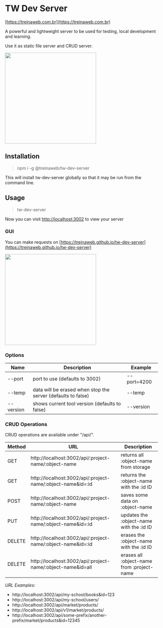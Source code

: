 # TW Dev Server
[https://treinaweb.com.br](https://treinaweb.com.br)


A powerful and lightweight server to be used for testing, local development and learning.

Use it as static file server and CRUD server.

<img src="https://raw.githubusercontent.com/treinaweb/tw-dev-server/master/snapshot.png" width="300">


## Installation

> npm i -g @treinaweb/tw-dev-server

This will install tw-dev-server globally so that it may be run from the command line.

## Usage
> tw-dev-server

Now you can visit [http://localhost:3002](http://localhost:3002) to view your server

### GUI

You can make requests on [https://treinaweb.github.io/tw-dev-server](https://treinaweb.github.io/tw-dev-server)

<img src="https://raw.githubusercontent.com/treinaweb/tw-dev-server/master/snapshot-gui.png" width="300">

### Options

| Name        | Description           | Example  |
| ------------- |-------------| -----|
| --port     | port to use (defaults to 3002) | --port=4200 |
| --temp     | data will be erased when stop the server (defaults to false) | --temp |
| --version     | shows current tool version (defaults to false) | --version |


### CRUD Operations

CRUD operations are available under "/api/".

| Method        | URL           | Description  |
| ------------- |-------------| -----|
|  GET    | http://localhost:3002/api/:project-name/:object-name | returns all :object-name from storage |
|  GET    | http://localhost:3002/api/:project-name/:object-name&id=:id | returns the :object-name with the :id ID |
|  POST    | http://localhost:3002/api/:project-name/:object-name | saves some data on :object-name |
|  PUT     | http://localhost:3002/api/:project-name/:object-name&id=:id | updates the :object-name with the :id ID |
|  DELETE    | http://localhost:3002/api/:project-name/:object-name&id=:id | erases the :object-name with the :id ID |
|  DELETE    | http://localhost:3002/api/:project-name/:object-name&id=all | erases all :object-name from :project-name |

*URL Examples:*

- http://localhost:3002/api/my-school/books&id=123
- http://localhost:3002/api/my-school/users/
- http://localhost:3002/api/market/products/
- http://localhost:3002/api/v1/market/products/
- http://localhost:3002/api/some-prefix/another-prefix/market/products&id=12345
